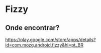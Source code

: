 # Fizzy

<!-- ::: tip
🍀
::: -->

## **Onde encontrar?**

https://play.google.com/store/apps/details?id=com.mozg.android.fizzy&hl=pt_BR
